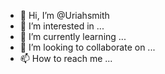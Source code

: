 - 👋 Hi, I’m @Uriahsmith
- 👀 I’m interested in ...
- 🌱 I’m currently learning ...
- 💞️ I’m looking to collaborate on ...
- 📫 How to reach me ...

<!---
Uriahsmith/Uriahsmith is a ✨ special ✨ repository because its `README.md` (this file) appears on your GitHub profile.
You can click the Preview link to take a look at your changes.
--->
